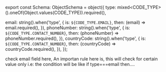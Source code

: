export const Schema: ObjectSchema = object({
  type: mixed<CODE_TYPE>().oneOf(Object.values(CODE_TYPE)).required(),
 
  email: string().when('type', {
    is: `${CODE_TYPE.EMAIL}`,
    then: (email) => email.required(),
  }),
  phoneNumber: string().when('type', {
    is: `${CODE_TYPE.CONTACT_NUMBER}`,
    then: (phoneNumber) => phoneNumber.required(),
  }),
  countryCode: string().when('type', {
    is: `${CODE_TYPE.CONTACT_NUMBER}`,
    then: (countryCode) => countryCode.required(),
  }),
});

check email field here,
An importan rule here is, this will check for certain value only
i.e: the condition will be like if type===email then....


